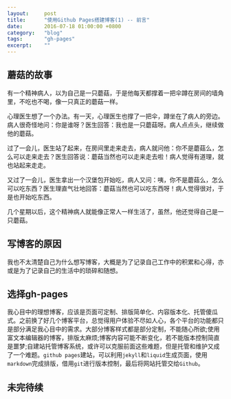 ```yaml
---
layout:     post
title:      "使用Github Pages搭建博客(1) -- 前言"
date:       2016-07-18 01:00:00 +0800
category:   "blog"
tags:       "gh-pages"
excerpt:    ""
---
```


## 蘑菇的故事

有一个精神病人，以为自己是一只蘑菇，于是他每天都撑着一把伞蹲在房间的墙角里，不吃也不喝，像一只真正的蘑菇一样。

心理医生想了一个办法。有一天，心理医生也撑了一把伞，蹲坐在了病人的旁边。病人很奇怪地问：你是谁呀？医生回答：我也是一只蘑菇呀。病人点点头，继续做他的蘑菇。

过了一会儿，医生站了起来，在房间里走来走去，病人就问他：你不是蘑菇么，怎么可以走来走去？医生回答说：蘑菇当然也可以走来走去啦！病人觉得有道理，就也站起来走走。

又过了一会儿，医生拿出一个汉堡包开始吃，病人又问：咦，你不是蘑菇么，怎么可以吃东西？医生理直气壮地回答：蘑菇当然也可以吃东西呀！病人觉得很对，于是也开始吃东西。

几个星期以后，这个精神病人就能像正常人一样生活了，虽然，他还觉得自己是一只蘑菇。

## 写博客的原因

我也不太清楚自己为什么想写博客，大概是为了记录自己工作中的积累和心得，亦或是为了记录自己的生活中的琐碎和随想。

## 选择gh-pages

我心目中的理想博客，应该是页面可定制、排版简单化、内容版本化、托管傻瓜式。之前换了好几个博客平台，总觉得用户体验不尽如人心，各个平台的功能都只是部分满足我心目中的需求。大部分博客样式都是部分定制，不能随心所欲;使用富文本编辑器的博客，排版太麻烦;博客内容可能不断变化，若不能版本控制简直是噩梦;自建站托管博客系统，或许可以克服前面这些难题，但是托管和维护又成了一个难题。`github pages`建站，可以利用`jekyll`和`liquid`生成页面，使用`markdown`完成排版，借用`git`进行版本控制，最后将网站托管交给`Github`。

## 未完待续
